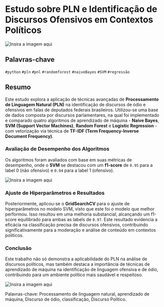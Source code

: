 # Estudo sobre PLN e Identificação de Discursos Ofensivos em Contextos Políticos

![Insira a imagem aqui](link-da-imagem-1)

## Palavras-chave
`#python` `#pln` `#pnl` `#randomforest` `#naiveBayes` `#SVM` `#regressão`

## Resumo
Este estudo explora a aplicação de técnicas avançadas de **Processamento de Linguagem Natural (PLN)** na identificação de discursos de ódio e ofensivos em falas de deputados federais brasileiros. Utilizou-se uma base de dados composta por discursos parlamentares, na qual foi implementado e comparado quatro algoritmos de aprendizado de máquina - **Naive Bayes**, **SVM (Support Vector Machines)**, **Random Forest** e **Logistic Regression** - com vetorização via técnica de **TF-IDF (Term Frequency-Inverse Document Frequency)**.

### Avaliação de Desempenho dos Algoritmos
Os algoritmos foram avaliados com base em suas métricas de desempenho, onde o **SVM** se destacou com um **f1-score** de `0.95` para a label 0 (não ofensivo) e `0.94` para a label 1 (ofensivo).

![Insira a imagem aqui](link-da-imagem-2)

### Ajuste de Hiperparâmetros e Resultados
Posteriormente, aplicou-se o **GridSearchCV** para o ajuste de hiperparâmetros no modelo SVM, visto que este foi o modelo que melhor performou. Isso resultou em uma melhoria substancial, alcançando um f1-score equilibrado para ambas as labels de `0.97`. Este resultado evidencia a eficácia na classificação precisa de discursos ofensivos, contribuindo significativamente para a moderação e análise de conteúdo em contextos políticos.

### Conclusão
Este trabalho não só demonstra a aplicabilidade do PLN na análise de discursos políticos, mas também destaca a importância de técnicas de aprendizado de máquina na identificação de linguagem ofensiva e de ódio, contribuindo para um ambiente político mais saudável e respeitoso.

![Insira a imagem aqui](link-da-imagem-3)

Palavras-chave: Processamento de linguagem natural, aprendizado de máquina, Discurso de ódio, classificação, Discurso Político.
